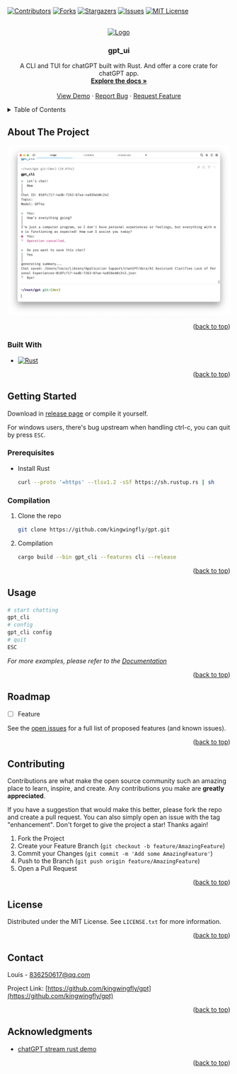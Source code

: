 <a name="readme-top"></a>



<!-- PROJECT SHIELDS -->
[![Contributors][contributors-shield]][contributors-url]
[![Forks][forks-shield]][forks-url]
[![Stargazers][stars-shield]][stars-url]
[![Issues][issues-shield]][issues-url]
[![MIT License][license-shield]][license-url]


<!-- PROJECT LOGO -->
<br />
<div align="center">
  <a href="https://github.com/kingwingfly/gpt">
    <img src="images/logo.png" alt="Logo" width="80" height="80">
  </a>

<h3 align="center">gpt_ui</h3>

  <p align="center">
    A CLI and TUI for chatGPT built with Rust. And offer a core crate for chatGPT app.
    <br />
    <a href="https://github.com/kingwingfly/gpt"><strong>Explore the docs »</strong></a>
    <br />
    <br />
    <a href="https://github.com/kingwingfly/gpt">View Demo</a>
    ·
    <a href="https://github.com/kingwingfly/gpt/issues/new?labels=bug&template=bug-report---.md">Report Bug</a>
    ·
    <a href="https://github.com/kingwingfly/gpt/issues/new?labels=enhancement&template=feature-request---.md">Request Feature</a>
  </p>
</div>



<!-- TABLE OF CONTENTS -->
<details>
  <summary>Table of Contents</summary>
  <ol>
    <li>
      <a href="#about-the-project">About The Project</a>
      <ul>
        <li><a href="#built-with">Built With</a></li>
      </ul>
    </li>
    <li>
      <a href="#getting-started">Getting Started</a>
      <ul>
        <li><a href="#prerequisites">Prerequisites</a></li>
        <li><a href="#installation">Installation</a></li>
      </ul>
    </li>
    <li><a href="#usage">Usage</a></li>
    <li><a href="#roadmap">Roadmap</a></li>
    <li><a href="#contributing">Contributing</a></li>
    <li><a href="#license">License</a></li>
    <li><a href="#contact">Contact</a></li>
    <li><a href="#acknowledgments">Acknowledgments</a></li>
  </ol>
</details>



<!-- ABOUT THE PROJECT -->
## About The Project

[![Product Name Screen Shot][product-screenshot]](https://github.com/kingwingfly/gpt)


<p align="right">(<a href="#readme-top">back to top</a>)</p>



### Built With

* [![Rust][Rust]][Rust-url]

<p align="right">(<a href="#readme-top">back to top</a>)</p>



<!-- GETTING STARTED -->
## Getting Started

Download in [release page](https://github.com/kingwingfly/gpt/releases) or compile it yourself.

For windows users, there's bug upstream when handling ctrl-c, you can quit by press `ESC`.

### Prerequisites

* Install Rust
  ```sh
  curl --proto '=https' --tlsv1.2 -sSf https://sh.rustup.rs | sh
  ```

### Compilation

1. Clone the repo
   ```sh
   git clone https://github.com/kingwingfly/gpt.git
   ```
2. Compilation
   ```sh
   cargo build --bin gpt_cli --features cli --release
   ```

<p align="right">(<a href="#readme-top">back to top</a>)</p>



<!-- USAGE EXAMPLES -->
## Usage

```sh
# start chatting
gpt_cli
# config
gpt_cli config
# quit
ESC
```

_For more examples, please refer to the [Documentation](https://docs.rs/gpt_core)_

<p align="right">(<a href="#readme-top">back to top</a>)</p>



<!-- ROADMAP -->
## Roadmap

- [ ] Feature

See the [open issues](https://github.com/kingwingfly/gpt/issues) for a full list of proposed features (and known issues).

<p align="right">(<a href="#readme-top">back to top</a>)</p>



<!-- CONTRIBUTING -->
## Contributing

Contributions are what make the open source community such an amazing place to learn, inspire, and create. Any contributions you make are **greatly appreciated**.

If you have a suggestion that would make this better, please fork the repo and create a pull request. You can also simply open an issue with the tag "enhancement".
Don't forget to give the project a star! Thanks again!

1. Fork the Project
2. Create your Feature Branch (`git checkout -b feature/AmazingFeature`)
3. Commit your Changes (`git commit -m 'Add some AmazingFeature'`)
4. Push to the Branch (`git push origin feature/AmazingFeature`)
5. Open a Pull Request

<p align="right">(<a href="#readme-top">back to top</a>)</p>



<!-- LICENSE -->
## License

Distributed under the MIT License. See `LICENSE.txt` for more information.

<p align="right">(<a href="#readme-top">back to top</a>)</p>



<!-- CONTACT -->
## Contact

Louis - 836250617@qq.com

Project Link: [https://github.com/kingwingfly/gpt](https://github.com/kingwingfly/gpt)

<p align="right">(<a href="#readme-top">back to top</a>)</p>



<!-- ACKNOWLEDGMENTS -->
## Acknowledgments

* [chatGPT stream rust demo](https://github.com/a-poor/openai-stream-rust-demo)

<p align="right">(<a href="#readme-top">back to top</a>)</p>



<!-- MARKDOWN LINKS & IMAGES -->
<!-- https://www.markdownguide.org/basic-syntax/#reference-style-links -->
[contributors-shield]: https://img.shields.io/github/contributors/kingwingfly/gpt.svg?style=for-the-badge
[contributors-url]: https://github.com/kingwingfly/gpt/graphs/contributors
[forks-shield]: https://img.shields.io/github/forks/kingwingfly/gpt.svg?style=for-the-badge
[forks-url]: https://github.com/kingwingfly/gpt/network/members
[stars-shield]: https://img.shields.io/github/stars/kingwingfly/gpt.svg?style=for-the-badge
[stars-url]: https://github.com/kingwingfly/gpt/stargazers
[issues-shield]: https://img.shields.io/github/issues/kingwingfly/gpt.svg?style=for-the-badge
[issues-url]: https://github.com/kingwingfly/gpt/issues
[license-shield]: https://img.shields.io/github/license/kingwingfly/gpt.svg?style=for-the-badge
[license-url]: https://github.com/kingwingfly/gpt/blob/master/LICENSE.txt
[product-screenshot]: images/screenshot.png
[Rust]: https://img.shields.io/badge/Rust-000000?style=for-the-badge&logo=Rust&logoColor=orange
[Rust-url]: https://www.rust-lang.org
